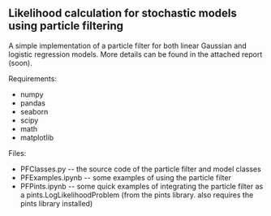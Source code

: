 ## Likelihood calculation for stochastic models using particle filtering

A simple implementation of a particle filter for both linear Gaussian and logistic regression models. More details can be found in the attached report (soon).

Requirements:
* numpy
* pandas
* seaborn
* scipy
* math
* matplotlib

Files:
* PFClasses.py -- the source code of the particle filter and model classes
* PFExamples.ipynb -- some examples of using the particle filter
* PFPints.ipynb -- some quick examples of integrating the particle filter as a pints.LogLikelihoodProblem (from the pints library. also requires the pints library installed)
